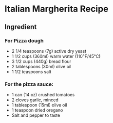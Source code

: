 # Italian Margherita Recipe

## Ingredient

### For Pizza dough

- 2 1/4 teaspoons (7g) active dry yeast
- 1 1/2 cups (360ml) warm water (110°F/45°C)
- 3 1/2 cups (440g) bread flour
- 2 tablespoons (30ml) olive oil
- 1 1/2 teaspoons salt

### For the pizza sauce:

- 1 can (14 oz) crushed tomatoes
- 2 cloves garlic, minced
- 1 tablespoon (15ml) olive oil
- 1 teaspoon dried oregano
- Salt and pepper to taste